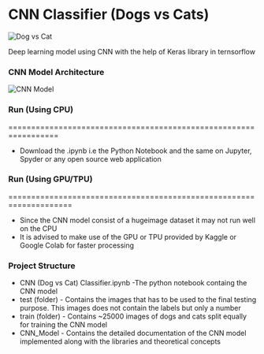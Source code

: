 # CNN Classifier (Dogs vs Cats)


![Dog vs Cat](https://i.ibb.co/qJNnzwY/rsz-1dog-vs-cat.jpg)



Deep learning model using CNN with the help of Keras library in ternsorflow



### CNN Model Architecture
 
![CNN Model](https://i.ibb.co/BfZPvbp/cnn-classifier.jpg)


### Run (Using CPU)
=================================================================
- Download the .ipynb i.e the Python Notebook and the same on Jupyter, Spyder or any open source web application

### Run (Using GPU/TPU)
====================================================================
- Since the CNN model consist of a hugeimage dataset it may not run well on the CPU
- It is advised to make use of the GPU or TPU provided by Kaggle or Google Colab for faster processing

### Project Structure
- CNN (Dog vs Cat) Classifier.ipynb -The python notebook containg the CNN model 
- test (folder)  - Contains the images that has to be used to the final testing purpose. This images does not contain the labels but only a number 
- train (folder) - Contains ~25000 images of dogs and cats split equally for training the CNN model
- CNN_Model - Contains the detailed documentation of the CNN model implemented along with the libraries and theoretical concepts
